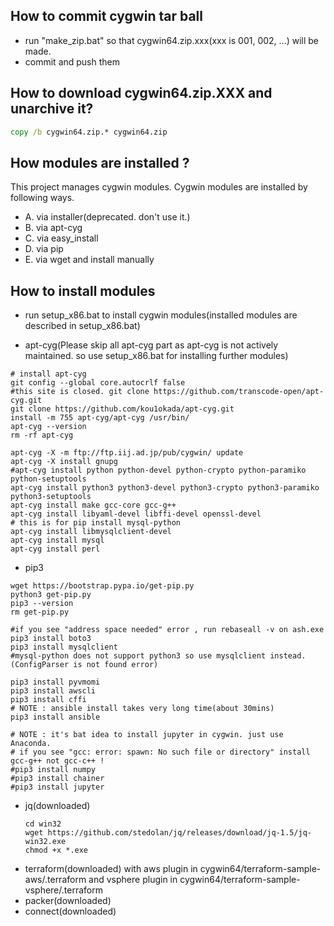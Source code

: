 
How to commit cygwin tar ball
-----------------------------
+ run "make_zip.bat" so that cygwin64.zip.xxx(xxx is 001, 002, ...) will be made.
+ commit and push them

How to download cygwin64.zip.XXX and unarchive it?
--------------------------------------------------
```bat
copy /b cygwin64.zip.* cygwin64.zip
```

How modules are installed ?
---------------------------

This project manages cygwin modules. Cygwin modules are installed by following ways.
 
- A. via installer(deprecated. don't use it.)
- B. via apt-cyg
- C. via easy_install
- D. via pip
- E. via wget and install manually

How to install modules
----------------------

- run setup_x86.bat to install cygwin modules(installed modules are described in setup_x86.bat)
 
- apt-cyg(Please skip all apt-cyg part as apt-cyg is not actively maintained. so use setup_x86.bat for installing further modules)
```
# install apt-cyg
git config --global core.autocrlf false
#this site is closed. git clone https://github.com/transcode-open/apt-cyg.git
git clone https://github.com/kou1okada/apt-cyg.git
install -m 755 apt-cyg/apt-cyg /usr/bin/
apt-cyg --version
rm -rf apt-cyg

apt-cyg -X -m ftp://ftp.iij.ad.jp/pub/cygwin/ update
apt-cyg -X install gnupg
#apt-cyg install python python-devel python-crypto python-paramiko python-setuptools
apt-cyg install python3 python3-devel python3-crypto python3-paramiko python3-setuptools
apt-cyg install make gcc-core gcc-g++
apt-cyg install libyaml-devel libffi-devel openssl-devel
# this is for pip install mysql-python
apt-cyg install libmysqlclient-devel
apt-cyg install mysql
apt-cyg install perl
```

- pip3
```
wget https://bootstrap.pypa.io/get-pip.py
python3 get-pip.py
pip3 --version
rm get-pip.py

#if you see "address space needed" error , run rebaseall -v on ash.exe
pip3 install boto3
pip3 install mysqlclient
#mysql-python does not support python3 so use mysqlclient instead.(ConfigParser is not found error)

pip3 install pyvmomi
pip3 install awscli
pip3 install cffi
# NOTE : ansible install takes very long time(about 30mins)
pip3 install ansible

# NOTE : it's bat idea to install jupyter in cygwin. just use Anaconda. 
# if you see "gcc: error: spawn: No such file or directory" install gcc-g++ not gcc-c++ !
#pip3 install numpy
#pip3 install chainer
#pip3 install jupyter
```

- jq(downloaded)
  ```
  cd win32
  wget https://github.com/stedolan/jq/releases/download/jq-1.5/jq-win32.exe
  chmod +x *.exe
  ```
- terraform(downloaded) with aws plugin in cygwin64/terraform-sample-aws/.terraform and vsphere plugin in cygwin64/terraform-sample-vsphere/.terraform 
- packer(downloaded)
- connect(downloaded)
